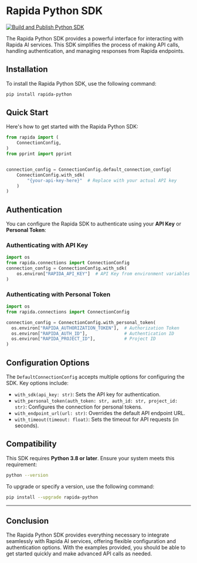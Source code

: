 # Rapida Python SDK

[![Build and Publish Python SDK](https://github.com/rapidaai/rapida-python/actions/workflows/python-build.yml/badge.svg?branch=main)](https://github.com/rapidaai/rapida-python/actions/workflows/build.yml)

The Rapida Python SDK provides a powerful interface for interacting with Rapida AI services. This SDK simplifies the process of making API calls, handling authentication, and managing responses from Rapida endpoints.

## Installation

To install the Rapida Python SDK, use the following command:

```bash
pip install rapida-python
```

## Quick Start

Here's how to get started with the Rapida Python SDK:

```python
from rapida import (
    ConnectionConfig,
)
from pprint import pprint


connection_config = ConnectionConfig.default_connection_config(
    ConnectionConfig.with_sdk(
        "{your-api-key-here}"  # Replace with your actual API key
    )
)

```

## Authentication

You can configure the Rapida SDK to authenticate using your **API Key** or **Personal Token**:

### Authenticating with API Key

```python
import os
from rapida.connections import ConnectionConfig
connection_config = ConnectionConfig.with_sdk(
    os.environ["RAPIDA_API_KEY"]  # API Key from environment variables
)
```

### Authenticating with Personal Token

```python
import os
from rapida.connections import ConnectionConfig

connection_config = ConnectionConfig.with_personal_token(
  os.environ["RAPIDA_AUTHORIZATION_TOKEN"],  # Authorization Token
  os.environ["RAPIDA_AUTH_ID"],              # Authentication ID
  os.environ["RAPIDA_PROJECT_ID"],           # Project ID
)
```

## Configuration Options

The `DefaultConnectionConfig` accepts multiple options for configuring the SDK. Key options include:

- `with_sdk(api_key: str)`: Sets the API key for authentication.
- `with_personal_token(auth_token: str, auth_id: str, project_id: str)`: Configures the connection for personal tokens.
- `with_endpoint_url(url: str)`: Overrides the default API endpoint URL.
- `with_timeout(timeout: float)`: Sets the timeout for API requests (in seconds).

## Compatibility

This SDK requires **Python 3.8 or later**. Ensure your system meets this requirement:

```bash
python --version
```

To upgrade or specify a version, use the following command:

```bash
pip install --upgrade rapida-python
```

---

## Conclusion

The Rapida Python SDK provides everything necessary to integrate seamlessly with Rapida AI services, offering flexible configuration and authentication options. With the examples provided, you should be able to get started quickly and make advanced API calls as needed.

